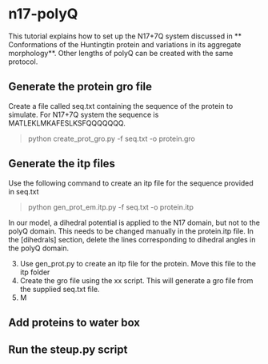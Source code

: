# n17-polyQ

This tutorial explains how to set up the N17+7Q system discussed in ** Conformations of the Huntingtin protein and variations in its aggregate morphology**. Other lengths of polyQ can be created with the same protocol. 

## Generate the protein gro file 
Create a file called seq.txt containing the sequence of the protein to simulate. For N17+7Q system the sequence is MATLEKLMKAFESLKSFQQQQQQQ.

> python create_prot_gro.py -f seq.txt -o protein.gro

## Generate the itp files 

Use the following command to create an itp file for the sequence provided in seq.txt
> python gen_prot_em.itp.py -f seq.txt -o protein.itp

In our model, a dihedral potential is applied to the N17 domain, but not to the polyQ domain. This needs to be changed manually in the protein.itp file. In the [dihedrals] section, delete the lines corresponding to dihedral angles in the polyQ domain. 


3. Use gen_prot.py to create an itp file for the protein. Move this file to the itp folder
4. Create the gro file using the xx script. This will generate a gro file from the supplied seq.txt file. 
5. M
## Add proteins to water box
## Run the steup.py script
